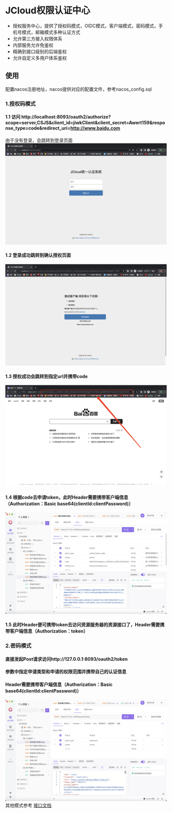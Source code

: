 # JCloud权限认证中心
- 授权服务中心，提供了授权码模式，OIDC模式，客户端模式，密码模式，手机号模式，邮箱模式多种认证方式
- 允许第三方接入权限体系
- 内部服务允许免鉴权
- 精确到接口级别的后端鉴权 
- 允许自定义多用户体系鉴权
## 使用
配置nacos注册地址，nacos提供对应的配置文件，参考nacos_config.sql
### 1.授权码模式
#### 1.1 访问 http://localhost:8093/oauth2/authorize?scope=server,CSJS&client_id=jiwkClient&client_secret=Awert159&response_type=code&redirect_uri=http://www.baidu.com
由于没有登录，会跳转到登录页面
![登录页面](../docs/images/jcloud-uaa/login.png)
#### 1.2 登录成功跳转到确认授权页面
![确认授权页面](../docs/images/jcloud-uaa/consent.png)
#### 1.3 授权成功会跳转到指定url并携带code
![携带code](../docs/images/jcloud-uaa/code.png)
#### 1.4 根据code去申请token，此时Header需要携带客户端信息（Authorization：Basic base64(clientId:clientPassword)）
![携带code](../docs/images/jcloud-uaa/authorization_code.png)
#### 1.5 此时Header便可携带token去访问资源服务器的资源接口了，Header需要携带客户端信息（Authorization：token）
### 2.密码模式
#### 直接发起Post请求访问http://127.0.0.1:8093/oauth2/token
#### 参数中指定申请类型和申请的权限范围并携带自己的认证信息
#### Header需要携带客户端信息（Authorization：Basic base64(clientId:clientPassword)）
![携带code](../docs/images/jcloud-uaa/password.png)
其他模式参考 [接口文档](https://www.apifox.cn/apidoc/shared-78d892d2-13a5-439d-a82f-842a5d1cb2ca)